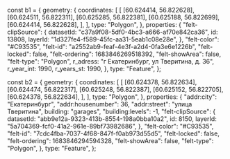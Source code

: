 const b1 = {
geometry: {
coordinates: [
[
[60.624414, 56.822628],
[60.624511, 56.822311],
[60.625285, 56.822381],
[60.625188, 56.822699],
[60.624414, 56.822628],
],
],
type: "Polygon",
},
properties: {
"felt-clipSource": {
datasetId: "c37a9f08-5df0-4bc3-a666-af70e842ca36",
id: 13808,
layerId: "1d327fe4-f589-45fc-aa31-5eab1c08e28e",
},
"felt-color": "#C93535",
"felt-id": "a2552ab9-feaf-4e3f-a2d4-0fa3e6e1226b",
"felt-locked": false,
"felt-ordering": 1683846269518392,
"felt-showArea": false,
"felt-type": "Polygon",
r_adress: "г Екатеринбург, ул Тверитина, д. 36",
r_year_int: 1990,
r_years_st: 1990,
},
type: "Feature",
};

const b2 = {
geometry: {
coordinates: [
[
[60.624378, 56.822634],
[60.624474, 56.822317],
[60.625248, 56.822387],
[60.625152, 56.822705],
[60.624378, 56.822634],
],
],
type: "Polygon",
},
properties: {
"addr:city": "Екатеринбург",
"addr:housenumber": 36,
"addr:street": "улица Тверитина",
building: "garages",
"building:levels": -1,
"felt-clipSource": {
datasetId: "abb9e12a-9323-413b-8554-198a0bba10a2",
id: 8150,
layerId: "5a704369-fcf0-41a2-961e-89bf73982686",
},
"felt-color": "#C93535",
"felt-id": "7cdc4fba-7037-4f68-847f-f0ab973d55d5",
"felt-locked": false,
"felt-ordering": 1683846294594328,
"felt-showArea": false,
"felt-type": "Polygon",
},
type: "Feature",
};

